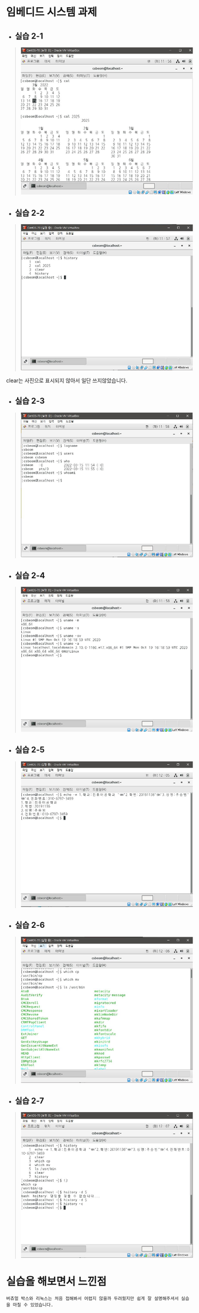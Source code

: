 # 임베디드 시스템 과제


* ## 실습 2-1

>![1](/img/2-1.JPG)

* ## 실습 2-2

>![1](/img/2-2.JPG)
>
clear는 사진으로 표시되지 않아서 일단 쓰지않았습니다.

* ## 실습 2-3

>![1](/img/2-3.JPG)

* ## 실습 2-4

>![1](/img/2-4.JPG)

* ## 실습 2-5

>![1](/img/2-5.JPG)

* ## 실습 2-6

>![1](/img/2-6.JPG)

* ## 실습 2-7

>![1](/img/2-7.JPG)


# 실습을 해보면서 느낀점
```
버츄얼 박스와 리눅스는 처음 접해봐서 어렵지 않을까 두려웠지만 쉽게 잘 설명해주셔서 실습을 마칠 수 있었습니다.
```
